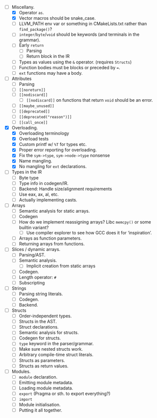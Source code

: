 - [ ] Miscellany.
  - [x] Operator `as`.
  - [x] Vector macros should be snake_case.
  - [ ] LLVM_PATH env var or something in CMakeLists.txt rather than `find_package()`? 
  - [ ] `integer`/`byte`/`void` should be keywords (and terminals in the grammar).
  - [ ] Early `return`
    - [ ] Parsing
    - [ ] Return block in the IR
  - [ ] Types as values using the `&` operator. (requires `Structs`)
  - [ ] Function bodies must be blocks or preceded by `=`.
  - [ ] `ext` functions may have a body.  
- [ ] Attributes
  - [ ] Parsing
  - [ ] `[[noreturn]]`
  - [ ] `[[nodiscard]]`
      - [ ] `[[nodiscard]]` on functions that return `void` should be an error.
  - [ ] `[[maybe_unused]]`
  - [ ] `[[deprecated]]`
  - [ ] `[[deprecated("reason")]]` 
  - [ ] `[[call_once]]`
- [x] Overloading.
  - [x] Overloading terminology
  - [x] Overload tests
  - [x] Custom printf w/ `%T` for types etc.
  - [x] Proper error reporting for overloading.
  - [x] Fix the `sym->type`, `sym->node->type` nonsense
  - [x] Name mangling.
  - [x] No mangling for `ext` declarations.
- [ ] Types in the IR
  - [ ] Byte type 
  - [ ] Type info in codegen/IR.
  - [ ] Backend: Handle size/alignment requirements
  - [ ] Use eax, ax, al, etc.
  - [ ] Actually implementing casts.
- [ ] Arrays
  - [ ] Semantic analysis for static arrays.
  - [ ] Codegen 
  - [ ] How do we implement reassigning arrays? Libc `memcpy()` or some builtin variant?
    - [ ] Use compiler explorer to see how GCC does it for ‘inspiration’.
  - [ ] Arrays as function parameters.
  - [ ] Returning arrays from functions.
- [ ] Slices / dynamic arrays.
  - [ ] Parsing/AST.
  - [ ] Semantic analysis.
    - [ ] Implicit creation from static arrays  
  - [ ] Codegen. 
  - [ ] Length operator: `#`
  - [ ] Subscripting 
- [ ] Strings
  - [ ] Parsing string literals.
  - [ ] Codegen.
  - [ ] Backend.
- [ ] Structs
  - [ ] Order-independent types.
  - [ ] Structs in the AST.
  - [ ] Struct declarations.
  - [ ] Semantic analysis for structs.
  - [ ] Codegen for structs.
  - [ ] `type` keyword in the parser/grammar.
  - [ ] Make sure nested structs work.
  - [ ] Arbitrary compile-time struct literals.
  - [ ] Structs as parameters.
  - [ ] Structs as return values.
- [ ] Modules.
  - [ ] `module` declaration.
  - [ ] Emitting module metadata.
  - [ ] Loading module metadata.
  - [ ] `export` (Pragma or sth. to export everything?)
  - [ ] `import`
  - [ ] Module initialisation.
  - [ ] Putting it all together.
